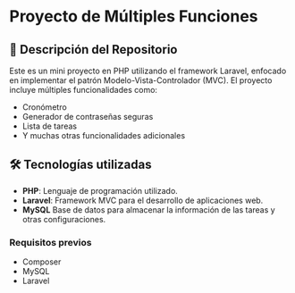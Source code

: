 # Proyecto de Múltiples Funciones

## 📌 Descripción del Repositorio

Este es un mini proyecto en PHP utilizando el framework Laravel, enfocado en implementar el patrón Modelo-Vista-Controlador (MVC). El proyecto incluye múltiples funcionalidades como:

- Cronómetro
- Generador de contraseñas seguras
- Lista de tareas
- Y muchas otras funcionalidades adicionales

## 🛠️ Tecnologías utilizadas

- **PHP**: Lenguaje de programación utilizado.
- **Laravel**: Framework MVC para el desarrollo de aplicaciones web.
- **MySQL** Base de datos para almacenar la información de las tareas y otras configuraciones.

### Requisitos previos

- Composer
- MySQL
- Laravel
